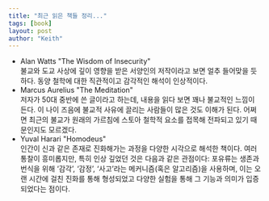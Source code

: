 ```yaml
---
title: "최근 읽은 책들 정리..."
tags: [book]
layout: post
author: "Keith"
---
```


- Alan Watts "The Wisdom of Insecurity"   
불교와 도교 사상에 깊이 영향을 받은 서양인의 저작이라고 보면 얼추 들어맞을 듯하다. 동양 철학에 대한 직관적이고 감각적인 해석이 인상적이다.
- Marcus Aurelius "The Meditation"    
저자가 50대 중반에 쓴 글이라고 하는데, 내용을 읽다 보면 꽤나 불교적인 느낌이 든다. 이 나이 즈음에 불교적 사유에 끌리는 사람들이 많은 것도 이해가 된다. 어쩌면 최근의 불교가 원래의 가르침에 스토아 철학적 요소를 접목해 전파되고 있기 때문인지도 모르겠다.
- Yuval Harari "Homodeus"    
인간이 신과 같은 존재로 진화해가는 과정을 다양한 시각으로 해석한 책이다. 여러 통찰이 흥미롭지만, 특히 인상 깊었던 것은 다음과 같은 관점이다: 포유류는 생존과 번식을 위해 ‘감각’, ‘감정’, ‘사고’라는 메커니즘(혹은 알고리즘)을 사용하며, 이는 오랜 시간에 걸친 진화를 통해 형성되었고 다양한 실험을 통해 그 기능과 의미가 입증되었다는 점이다.

